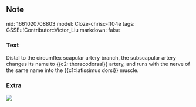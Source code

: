 ## Note
nid: 1661020708803
model: Cloze-chrisc-ff04e
tags: GSSE::!Contributor::Victor_Liu
markdown: false

### Text
<span style="color: var(--field-fg);">Distal to the</span>
circumflex scapular artery <span style="color:
var(--field-fg);">branch, the subscapular artery changes its name
to {{c2::thoracodorsal}}</span> artery<span style="color: 
 var(--field-fg);">, and runs with the nerve of the</span>
<span style="color: var(--field-fg);">same name into the
{{c1::latissimus dorsi}} muscle.</span>

### Extra
<img src="paste-85a1340aea0e7c646c31ae7f3af2e17a89929320.jpg">
